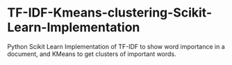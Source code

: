 # TF-IDF-Kmeans-clustering-Scikit-Learn-Implementation
Python Scikit Learn Implementation of TF-IDF to show word importance in a document, and KMeans to get clusters of important words.
